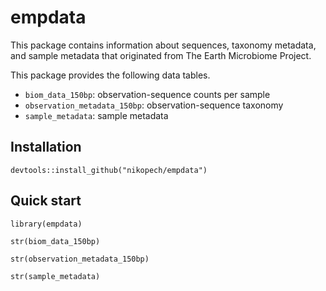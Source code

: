 # empdata

This package contains information about sequences, taxonomy metadata, and sample metadata that originated from The Earth Microbiome Project.

This package provides the following data tables.

* `biom_data_150bp`: observation-sequence counts per sample
* `observation_metadata_150bp`: observation-sequence taxonomy
* `sample_metadata`: sample metadata


## Installation 

```
devtools::install_github("nikopech/empdata")
```

## Quick start

```
library(empdata)

str(biom_data_150bp)

str(observation_metadata_150bp)

str(sample_metadata)
```